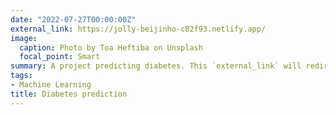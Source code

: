 ```yaml
---
date: "2022-07-27T00:00:00Z"
external_link: https://jolly-beijinho-c82f93.netlify.app/
image:
  caption: Photo by Toa Heftiba on Unsplash
  focal_point: Smart
summary: A project predicting diabetes. This `external_link` will redirect you to the project.
tags: 
- Machine Learning
title: Diabetes prediction
---
```

